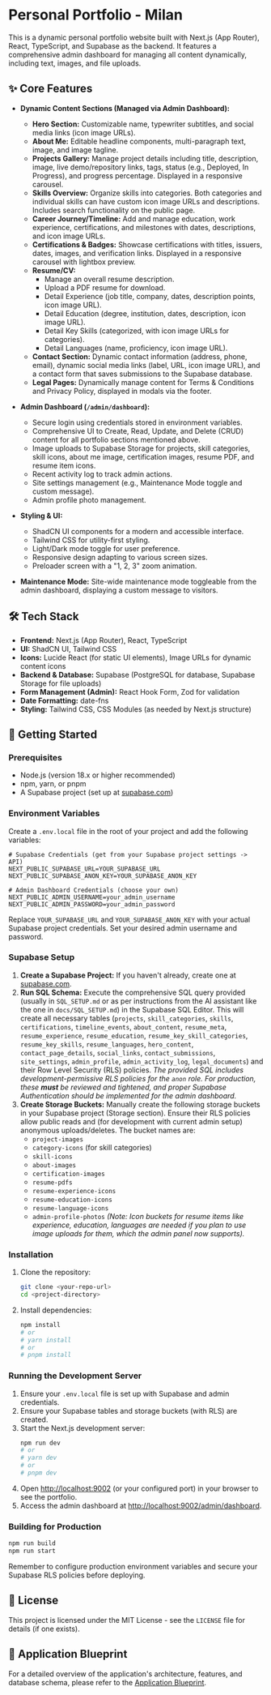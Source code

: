 
# Personal Portfolio - Milan

This is a dynamic personal portfolio website built with Next.js (App Router), React, TypeScript, and Supabase as the backend. It features a comprehensive admin dashboard for managing all content dynamically, including text, images, and file uploads.

## ✨ Core Features

*   **Dynamic Content Sections (Managed via Admin Dashboard):**
    *   **Hero Section:** Customizable name, typewriter subtitles, and social media links (icon image URLs).
    *   **About Me:** Editable headline components, multi-paragraph text, image, and image tagline.
    *   **Projects Gallery:** Manage project details including title, description, image, live demo/repository links, tags, status (e.g., Deployed, In Progress), and progress percentage. Displayed in a responsive carousel.
    *   **Skills Overview:** Organize skills into categories. Both categories and individual skills can have custom icon image URLs and descriptions. Includes search functionality on the public page.
    *   **Career Journey/Timeline:** Add and manage education, work experience, certifications, and milestones with dates, descriptions, and icon image URLs.
    *   **Certifications & Badges:** Showcase certifications with titles, issuers, dates, images, and verification links. Displayed in a responsive carousel with lightbox preview.
    *   **Resume/CV:**
        *   Manage an overall resume description.
        *   Upload a PDF resume for download.
        *   Detail Experience (job title, company, dates, description points, icon image URL).
        *   Detail Education (degree, institution, dates, description, icon image URL).
        *   Detail Key Skills (categorized, with icon image URLs for categories).
        *   Detail Languages (name, proficiency, icon image URL).
    *   **Contact Section:** Dynamic contact information (address, phone, email), dynamic social media links (label, URL, icon image URL), and a contact form that saves submissions to the Supabase database.
    *   **Legal Pages:** Dynamically manage content for Terms & Conditions and Privacy Policy, displayed in modals via the footer.

*   **Admin Dashboard (`/admin/dashboard`):**
    *   Secure login using credentials stored in environment variables.
    *   Comprehensive UI to Create, Read, Update, and Delete (CRUD) content for all portfolio sections mentioned above.
    *   Image uploads to Supabase Storage for projects, skill categories, skill icons, about me image, certification images, resume PDF, and resume item icons.
    *   Recent activity log to track admin actions.
    *   Site settings management (e.g., Maintenance Mode toggle and custom message).
    *   Admin profile photo management.

*   **Styling & UI:**
    *   ShadCN UI components for a modern and accessible interface.
    *   Tailwind CSS for utility-first styling.
    *   Light/Dark mode toggle for user preference.
    *   Responsive design adapting to various screen sizes.
    *   Preloader screen with a "1, 2, 3" zoom animation.

*   **Maintenance Mode:** Site-wide maintenance mode toggleable from the admin dashboard, displaying a custom message to visitors.

## 🛠️ Tech Stack

*   **Frontend:** Next.js (App Router), React, TypeScript
*   **UI:** ShadCN UI, Tailwind CSS
*   **Icons:** Lucide React (for static UI elements), Image URLs for dynamic content icons
*   **Backend & Database:** Supabase (PostgreSQL for database, Supabase Storage for file uploads)
*   **Form Management (Admin):** React Hook Form, Zod for validation
*   **Date Formatting:** date-fns
*   **Styling:** Tailwind CSS, CSS Modules (as needed by Next.js structure)

## 🚀 Getting Started

### Prerequisites

*   Node.js (version 18.x or higher recommended)
*   npm, yarn, or pnpm
*   A Supabase project (set up at [supabase.com](https://supabase.com))

### Environment Variables

Create a `.env.local` file in the root of your project and add the following variables:

```env
# Supabase Credentials (get from your Supabase project settings -> API)
NEXT_PUBLIC_SUPABASE_URL=YOUR_SUPABASE_URL
NEXT_PUBLIC_SUPABASE_ANON_KEY=YOUR_SUPABASE_ANON_KEY

# Admin Dashboard Credentials (choose your own)
NEXT_PUBLIC_ADMIN_USERNAME=your_admin_username
NEXT_PUBLIC_ADMIN_PASSWORD=your_admin_password
```

Replace `YOUR_SUPABASE_URL` and `YOUR_SUPABASE_ANON_KEY` with your actual Supabase project credentials. Set your desired admin username and password.

### Supabase Setup

1.  **Create a Supabase Project:** If you haven't already, create one at [supabase.com](https://supabase.com).
2.  **Run SQL Schema:** Execute the comprehensive SQL query provided (usually in `SQL_SETUP.md` or as per instructions from the AI assistant like the one in `docs/SQL_SETUP.md`) in the Supabase SQL Editor. This will create all necessary tables (`projects`, `skill_categories`, `skills`, `certifications`, `timeline_events`, `about_content`, `resume_meta`, `resume_experience`, `resume_education`, `resume_key_skill_categories`, `resume_key_skills`, `resume_languages`, `hero_content`, `contact_page_details`, `social_links`, `contact_submissions`, `site_settings`, `admin_profile`, `admin_activity_log`, `legal_documents`) and their Row Level Security (RLS) policies.
    *The provided SQL includes development-permissive RLS policies for the `anon` role. For production, these **must** be reviewed and tightened, and proper Supabase Authentication should be implemented for the admin dashboard.*
3.  **Create Storage Buckets:** Manually create the following storage buckets in your Supabase project (Storage section). Ensure their RLS policies allow public reads and (for development with current admin setup) anonymous uploads/deletes. The bucket names are:
    *   `project-images`
    *   `category-icons` (for skill categories)
    *   `skill-icons`
    *   `about-images`
    *   `certification-images`
    *   `resume-pdfs`
    *   `resume-experience-icons`
    *   `resume-education-icons`
    *   `resume-language-icons`
    *   `admin-profile-photos`
    *(Note: Icon buckets for resume items like experience, education, languages are needed if you plan to use image uploads for them, which the admin panel now supports).*

### Installation

1.  Clone the repository:
    ```bash
    git clone <your-repo-url>
    cd <project-directory>
    ```
2.  Install dependencies:
    ```bash
    npm install
    # or
    # yarn install
    # or
    # pnpm install
    ```

### Running the Development Server

1.  Ensure your `.env.local` file is set up with Supabase and admin credentials.
2.  Ensure your Supabase tables and storage buckets (with RLS) are created.
3.  Start the Next.js development server:
    ```bash
    npm run dev
    # or
    # yarn dev
    # or
    # pnpm dev
    ```
4.  Open [http://localhost:9002](http://localhost:9002) (or your configured port) in your browser to see the portfolio.
5.  Access the admin dashboard at [http://localhost:9002/admin/dashboard](http://localhost:9002/admin/dashboard).

### Building for Production

```bash
npm run build
npm run start
```
Remember to configure production environment variables and secure your Supabase RLS policies before deploying.

## 📄 License

This project is licensed under the MIT License - see the `LICENSE` file for details (if one exists).

## 📘 Application Blueprint

For a detailed overview of the application's architecture, features, and database schema, please refer to the [Application Blueprint](./docs/blueprint.md).
